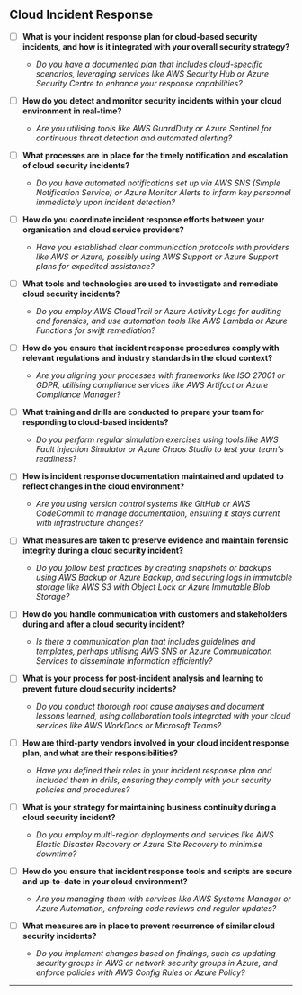 ## Cloud Incident Response

- [ ] **What is your incident response plan for cloud-based security incidents, and how is it integrated with your overall security strategy?**
  - *Do you have a documented plan that includes cloud-specific scenarios, leveraging services like AWS Security Hub or Azure Security Centre to enhance your response capabilities?*

- [ ] **How do you detect and monitor security incidents within your cloud environment in real-time?**
  - *Are you utilising tools like AWS GuardDuty or Azure Sentinel for continuous threat detection and automated alerting?*

- [ ] **What processes are in place for the timely notification and escalation of cloud security incidents?**
  - *Do you have automated notifications set up via AWS SNS (Simple Notification Service) or Azure Monitor Alerts to inform key personnel immediately upon incident detection?*

- [ ] **How do you coordinate incident response efforts between your organisation and cloud service providers?**
  - *Have you established clear communication protocols with providers like AWS or Azure, possibly using AWS Support or Azure Support plans for expedited assistance?*

- [ ] **What tools and technologies are used to investigate and remediate cloud security incidents?**
  - *Do you employ AWS CloudTrail or Azure Activity Logs for auditing and forensics, and use automation tools like AWS Lambda or Azure Functions for swift remediation?*

- [ ] **How do you ensure that incident response procedures comply with relevant regulations and industry standards in the cloud context?**
  - *Are you aligning your processes with frameworks like ISO 27001 or GDPR, utilising compliance services like AWS Artifact or Azure Compliance Manager?*

- [ ] **What training and drills are conducted to prepare your team for responding to cloud-based incidents?**
  - *Do you perform regular simulation exercises using tools like AWS Fault Injection Simulator or Azure Chaos Studio to test your team's readiness?*

- [ ] **How is incident response documentation maintained and updated to reflect changes in the cloud environment?**
  - *Are you using version control systems like GitHub or AWS CodeCommit to manage documentation, ensuring it stays current with infrastructure changes?*

- [ ] **What measures are taken to preserve evidence and maintain forensic integrity during a cloud security incident?**
  - *Do you follow best practices by creating snapshots or backups using AWS Backup or Azure Backup, and securing logs in immutable storage like AWS S3 with Object Lock or Azure Immutable Blob Storage?*

- [ ] **How do you handle communication with customers and stakeholders during and after a cloud security incident?**
  - *Is there a communication plan that includes guidelines and templates, perhaps utilising AWS SNS or Azure Communication Services to disseminate information efficiently?*

- [ ] **What is your process for post-incident analysis and learning to prevent future cloud security incidents?**
  - *Do you conduct thorough root cause analyses and document lessons learned, using collaboration tools integrated with your cloud services like AWS WorkDocs or Microsoft Teams?*

- [ ] **How are third-party vendors involved in your cloud incident response plan, and what are their responsibilities?**
  - *Have you defined their roles in your incident response plan and included them in drills, ensuring they comply with your security policies and procedures?*

- [ ] **What is your strategy for maintaining business continuity during a cloud security incident?**
  - *Do you employ multi-region deployments and services like AWS Elastic Disaster Recovery or Azure Site Recovery to minimise downtime?*

- [ ] **How do you ensure that incident response tools and scripts are secure and up-to-date in your cloud environment?**
  - *Are you managing them with services like AWS Systems Manager or Azure Automation, enforcing code reviews and regular updates?*

- [ ] **What measures are in place to prevent recurrence of similar cloud security incidents?**
  - *Do you implement changes based on findings, such as updating security groups in AWS or network security groups in Azure, and enforce policies with AWS Config Rules or Azure Policy?*

---
